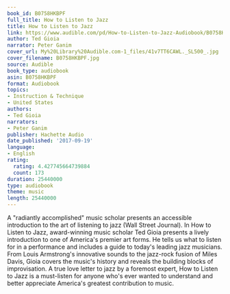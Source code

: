 ```yaml
---
book_id: B0758HKBPF
full_title: How to Listen to Jazz
title: How to Listen to Jazz
link: https://www.audible.com/pd/How-to-Listen-to-Jazz-Audiobook/B0758HKBPF
author: Ted Gioia
narrator: Peter Ganim
cover_url: My%20Library%20Audible.com-1_files/41v7TT6CAWL._SL500_.jpg
cover_filename: B0758HKBPF.jpg
source: Audible
book_type: audiobook
asin: B0758HKBPF
format: Audiobook
topics:
- Instruction & Technique
- United States
authors:
- Ted Gioia
narrators:
- Peter Ganim
publisher: Hachette Audio
date_published: '2017-09-19'
language:
- English
rating:
  rating: 4.427745664739884
  count: 173
duration: 25440000
type: audiobook
theme: music
length: 25440000
---
```

A "radiantly accomplished" music scholar presents an accessible introduction to the art of listening to jazz (Wall Street Journal).
In How to Listen to Jazz, award-winning music scholar Ted Gioia presents a lively introduction to one of America's premier art forms. He tells us what to listen for in a performance and includes a guide to today's leading jazz musicians. From Louis Armstrong's innovative sounds to the jazz-rock fusion of Miles Davis, Gioia covers the music's history and reveals the building blocks of improvisation. A true love letter to jazz by a foremost expert, How to Listen to Jazz is a must-listen for anyone who's ever wanted to understand and better appreciate America's greatest contribution to music.

